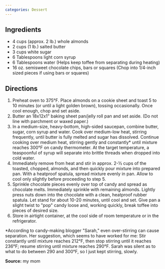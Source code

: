 ```yaml
---
categories: Dessert
---
```


## Ingredients

 - 4 cups (approx. 2 lb.) whole almonds
 - 2 cups (1 lb.) salted butter
 - 3 cups white sugar
 - 6 Tablespoons light corn syrup
 - 6 Tablespoons water (Helps keep toffee from separating during heating)
 - 16 oz. semisweet chocolate chips, bars or squares (Chop into 1/4-inch sized pieces if using bars or squares)

## Directions

1. Preheat oven to 375°F. Place almonds on a cookie sheet and toast 5 to 10 minutes (or until a light golden brown), tossing occasionally. Once cool enough, chop and set aside.
2. Butter an 18x12x1" baking sheet pan/jelly roll pan and set aside. (Do not line with parchment or waxed paper.)
3. In a medium-size, heavy-bottom, high-sided saucepan, combine butter, sugar, corn syrup and water. Cook over medium-low heat, stirring frequently, until butter is fully melted and sugar has dissolved. Continue cooking over medium heat, stirring gently and constantly* until mixture reaches 300°F on candy thermometer. At the target temperature, a teaspoonful of syrup will separate into brittle threads when dropped into cold water.
4. Immediately remove from heat and stir in approx. 2-½ cups of the toasted, chopped, almonds, and then quickly pour mixture into prepared pan. With a heatproof spatula, spread mixture evenly in pan. Allow to cool only slightly before proceeding to step 5.
5. Sprinkle chocolate pieces evenly over top of candy and spread as chocolate melts. Immediately sprinkle with remaining almonds. Lightly press nuts down into the chocolate with a clean, heatproof rubber spatula. Let stand for about 10-20 minutes,  until cool and set. Give pan a slight twist to "pop" candy loose and, working quickly, break toffee into pieces of desired size.
6. Store in airtight container, at the cool side of room temperature or in the refrigerator.
        
*According to candy-making blogger "Sarah," even over-stirring can cause separation. Her suggestion, which seems to have worked for me: Stir constantly until mixture reaches 212°F, then stop stirring until it reaches 236°F; resume stirring until mixture reaches 290°F. Sarah was silent as to what to do between 290 and 300°F, so I just kept stirring, slowly.

**Source:** my mom